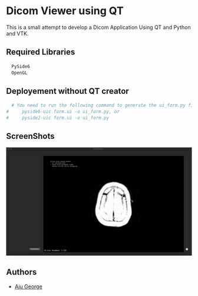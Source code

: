 
# Dicom Viewer using QT

This is a small attempt to develop a Dicom Application Using QT and Python and VTK.


## Required Libraries



```bash
  PySide6
  OpenGL
```


## Deployement without QT creator 



```bash
  # You need to run the following command to generate the ui_form.py file
#     pyside6-uic form.ui -o ui_form.py, or
#     pyside2-uic form.ui -o ui_form.py
```


## ScreenShots
![Logo](https://github.com/ajugeorge97/Dicomvieweqt/blob/main/Images/update.gif)



## Authors

- [Aju George](https://github.com/ajugeorge93)

